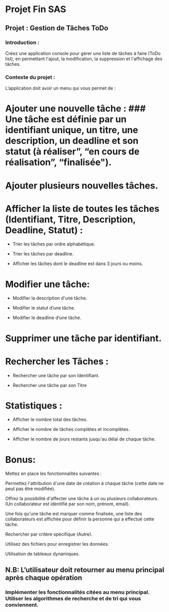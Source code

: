# Projet Fin SAS
## Projet : Gestion de Tâches ToDo
### Introduction : 

Créez une application console pour gérer une liste de tâches à faire (ToDo list), en permettant l'ajout, la modification, la suppression et l'affichage des tâches.


### Contexte du projet :

L’application doit avoir un menu qui vous permet de :


# Ajouter une nouvelle tâche : ### Une tâche est définie par un identifiant unique, un titre, une description, un deadline et son statut (à réaliser”, “en cours de réalisation”,  “finalisée").

# Ajouter plusieurs nouvelles tâches.

# Afficher la liste de toutes les tâches (Identifiant, Titre, Description, Deadline, Statut) :

* Trier les tâches par ordre alphabétique.

* Trier les tâches par deadline.

* Afficher les tâches dont le deadline est dans 3 jours ou moins.

# Modifier une tâche:

* Modifier la description d'une tâche.

* Modifier le statut d’une tâche.

* Modifier le deadline d’une tâche.

# Supprimer une tâche par identifiant.

# Rechercher les Tâches :

* Rechercher une tâche par son Identifiant.

* Rechercher une tâche par son Titre

# Statistiques :

* Afficher le nombre total des tâches.

* Afficher le nombre de tâches complètes et incomplètes.

* Afficher le nombre de jours restants jusqu'au délai de chaque tâche.


# Bonus:


Mettez en place les fonctionnalités suivantes : 

Permettez l'attribution d'une date de création à chaque tâche (cette date ne peut pas être modifiée). 

Offrez la possibilité d'affecter une tâche à un ou plusieurs collaborateurs. (Un collaborateur est identifié par son nom, prénom, email).

Une fois qu'une tâche est marquer comme finalisée, une liste des collaborateurs est affichée pour définir la personne qui a effectué cette tâche.

Rechercher par critère spécifique (Autre).

Utilisez des fichiers pour enregistrer les données. 

Utilisation de tableaux dynamiques.


##  N.B: L’utilisateur doit retourner au menu principal après chaque opération



### Implémenter les fonctionnalités citées au menu principal. Utiliser les algorithmes de recherche et de tri qui vous conviennent.
